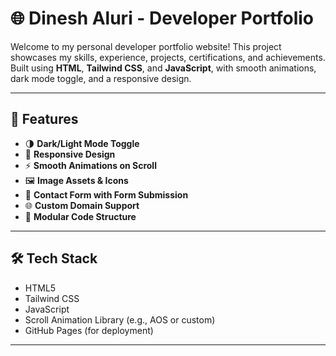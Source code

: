# 🌐 Dinesh Aluri - Developer Portfolio

Welcome to my personal developer portfolio website! This project showcases my skills, experience, projects, certifications, and achievements. Built using **HTML**, **Tailwind CSS**, and **JavaScript**, with smooth animations, dark mode toggle, and a responsive design.

---

## 🚀 Features

- 🌗 **Dark/Light Mode Toggle**
- 🎯 **Responsive Design**
- ⚡ **Smooth Animations on Scroll**
- 🖼️ **Image Assets & Icons**
- 💬 **Contact Form with Form Submission**
- 🌐 **Custom Domain Support**
- 🧩 **Modular Code Structure**

---

## 🛠️ Tech Stack

- HTML5
- Tailwind CSS
- JavaScript
- Scroll Animation Library (e.g., AOS or custom)
- GitHub Pages (for deployment)

---
